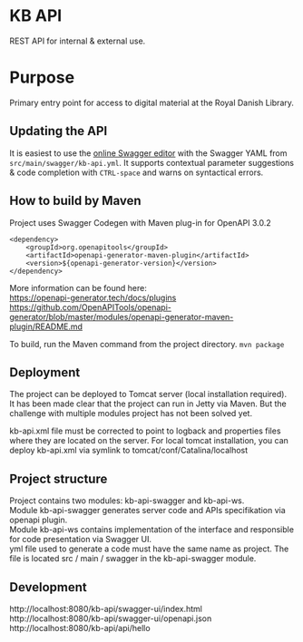 # KB API

REST API for internal & external use.

# Purpose

Primary entry point for access to digital material at the Royal Danish Library.

## Updating the API

It is easiest to use the [online Swagger editor](https://editor.swagger.io/) with the Swagger YAML from
`src/main/swagger/kb-api.yml`. It supports contextual parameter suggestions & code completion with `CTRL-space`
and warns on syntactical errors.

## How to build by Maven

Project uses Swagger Codegen with Maven plug-in for OpenAPI 3.0.2 <br>
```
<dependency>
    <groupId>org.openapitools</groupId>
    <artifactId>openapi-generator-maven-plugin</artifactId>
    <version>${openapi-generator-version}</version>
</dependency>
```
More information can be found here: <br>
https://openapi-generator.tech/docs/plugins <br>
https://github.com/OpenAPITools/openapi-generator/blob/master/modules/openapi-generator-maven-plugin/README.md <br>

To build, run the Maven command from the project directory.
```mvn package```

## Deployment

The project can be deployed to Tomcat server (local installation required).<br>
It has been made clear that the project can run in Jetty via Maven. But the challenge with multiple modules project has not been solved yet.<br>

kb-api.xml file must be corrected to point to logback and properties files where they are located on the server. 
For local tomcat installation, you can deploy kb-api.xml via symlink to tomcat/conf/Catalina/localhost <br>


## Project structure

Project contains two modules: kb-api-swagger and kb-api-ws. <br>
Module kb-api-swagger generates server code and APIs specifikation via openapi plugin. <br>
Module kb-api-ws contains implementation of the interface and responsible for code presentation via Swagger UI.<br>
yml file used to generate a code must have the same name as project. The file is located src / main / swagger in the kb-api-swagger module.<br>

## Development

http://localhost:8080/kb-api/swagger-ui/index.html <br>
http://localhost:8080/kb-api/swagger-ui/openapi.json<br>
http://localhost:8080/kb-api/api/hello<br>



